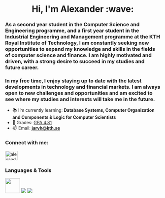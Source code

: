 <h1 align="center">Hi, I'm Alexander :wave:</h1>
<h3>As a second year student in the Computer Science and Engineering programme, and a first year student in the Industrial Engineering and Management programme at the KTH Royal Institute of Technology, I am constantly seeking new opportunities to expand my knowledge and skills in the fields of computer science and finance. I am highly motivated and driven, with a strong desire to succeed in my studies and future career.</h3>
  
<h3>In my free time, I enjoy staying up to date with the latest developments in technology and financial markets. I am always open to new challenges and opportunities and am excited to see where my studies and interests will take me in the future.</h3>


- 📚 I’m currently learning: **Database Systems, Computer Organization and Components & Logic for Computer Scientists**
- 📜 Grades: [GPA 4.81](https://github.com/AlexanderJarvheden/AlexanderJarvheden/blob/main/GradesTranscript.pdf)
- 📫 Email: **jarvh@kth.se**

<h3 align="left">Connect with me:</h3>
<p align="left">
<a href="https://linkedin.com/in/alexander-jarvheden" target="blank"><img align="center" src="https://raw.githubusercontent.com/rahuldkjain/github-profile-readme-generator/master/src/images/icons/Social/linked-in-alt.svg" alt="alexander-jarvheden" height="30" width="40" /></a>
</p>

<h3>Languages & Tools</h3>

<img src="https://github.com/AlexanderJarvheden/AlexanderJarvheden/assets/131161901/461127ae-bcbd-4626-81e1-1d35be8344d3" width="48" height="48" /><h9> </h9><img src="https://skillicons.dev/icons?i=java,py,go,c,postgres,git,github,vscode,latex,&perline=10&theme=light"/>
![](https://skillicons.dev/icons?i=java,py,go,c,postgres,git,github,vscode,latex,&perline=10&theme=light)




